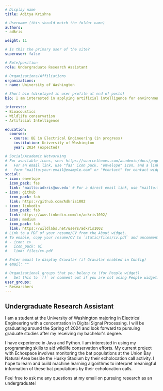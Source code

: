```yaml
---
# Display name
title: Aditya Krishna

# Username (this should match the folder name)
authors:
- adkris

weight: 11

# Is this the primary user of the site?
superuser: false

# Role/position
role: Undergraduate Research Assistant

# Organizations/Affiliations
organizations:
- name: University of Washington

# Short bio (displayed in user profile at end of posts)
bio: I am interested in applying artificial intelligence for environmental conservation

interests:
- Bioacoustics
- Wildlife conservation
- Artificial Intelligence 

education:
  courses:
  - course: BE in Electrical Engineering (in progress)
    institution: University of Washington
    year: 2024 (expected)

# Social/Academic Networking
# For available icons, see: https://sourcethemes.com/academic/docs/page-builder/#icons
#   For an email link, use "fas" icon pack, "envelope" icon, and a link in the
#   form "mailto:your-email@example.com" or "#contact" for contact widget.
social:
- icon: envelope
  icon_pack: fas
  link: 'mailto:adkris@uw.edu' # For a direct email link, use "mailto:test@example.org".
- icon: github
  icon_pack: fab
  link: https://github.com/Adkris1002
- icon: linkedin
  icon_pack: fab
  link: https://www.linkedin.com/in/adkris1002/
- icon: medium
  icon_pack: fab
  link: https://wildlabs.net/users/adkris1002
# Link to a PDF of your resume/CV from the About widget.
# To enable, copy your resume/CV to `static/files/cv.pdf` and uncomment the lines below.
# - icon: cv
#   icon_pack: ai
#   link: files/cv.pdf

# Enter email to display Gravatar (if Gravatar enabled in Config)
# email: ""

# Organizational groups that you belong to (for People widget)
#   Set this to `[]` or comment out if you are not using People widget.
user_groups:
- Researchers
---
```


## Undergraduate Research Assistant

I am a student at the University of Washington majoring in Electrical Engineering with a concentration in Digital Signal Processing. I will be graduating around the Spring of 2024 and look forward to pursuing graduate studies after my receiving my bachelor's degree. 

I have experience in Java and Python. I am interested in using my programming skills to aid wildlife conservation efforts. My current project with Echospace involves monitoring the bat populations at the Union Bay Natural Area beside the Husky Stadium by their echolocation call activity. I hope to learn and build machine learning algorithms to interpret meaningful information of these bat populations by their echolocation calls.

Feel free to ask me any questions at my email on pursuing research as an undergraduate!





